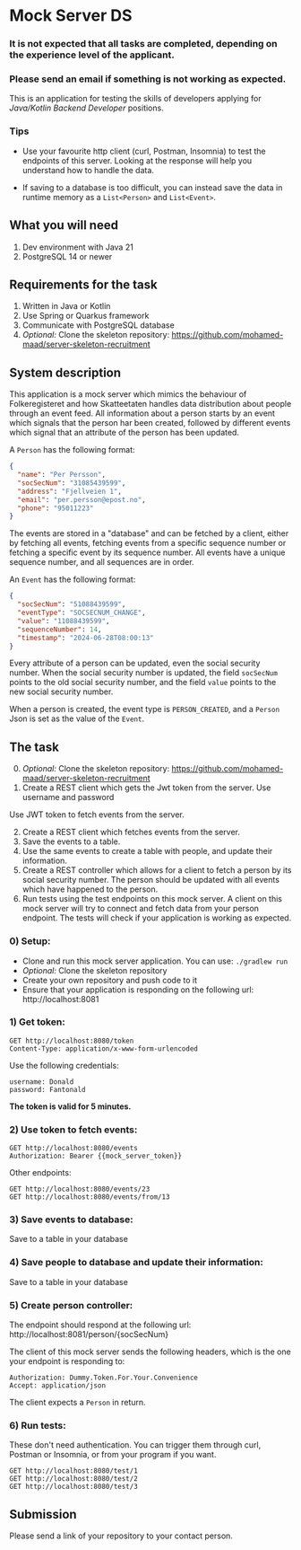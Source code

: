 # Mock Server DS

### It is **not expected** that all tasks are completed, depending on the experience level of the applicant.

### Please send an email if something is not working as expected.

This is an application for testing the skills of developers applying for *Java/Kotlin Backend Developer* positions.

### Tips

- Use your favourite http client (curl, Postman, Insomnia) to test the endpoints of this server. Looking at the
response will help you understand how to handle the data.

- If saving to a database is too difficult, you can instead save the data in runtime memory as a `List<Person>` and `List<Event>`.

## What you will need

1) Dev environment with Java 21
2) PostgreSQL 14 or newer

## Requirements for the task

1) Written in Java or Kotlin
2) Use Spring or Quarkus framework
3) Communicate with PostgreSQL database
4) *Optional:* Clone the skeleton repository: https://github.com/mohamed-maad/server-skeleton-recruitment

## System description

This application is a mock server which mimics the behaviour of Folkeregisteret and how Skatteetaten handles
data distribution about people through an event feed. All information about a person starts by an event which signals
that the person har been created, followed by different events which signal that an attribute of the person has
been updated. 

A `Person` has the following format:

```Json
{
  "name": "Per Persson",
  "socSecNum": "31085439599",
  "address": "Fjellveien 1",
  "email": "per.persson@epost.no",
  "phone": "95011223"
}
```

The events are stored in a "database" and can be fetched by a client, either by fetching all events,
fetching events from a specific sequence number or fetching a specific event by its sequence number.
All events have a unique sequence number, and all sequences are in order.

An `Event` has the following format:

```Json
{
  "socSecNum": "51088439599",
  "eventType": "SOCSECNUM_CHANGE",
  "value": "11088439599",
  "sequenceNumber": 14,
  "timestamp": "2024-06-28T08:00:13"
}
```

Every attribute of a person can be updated, even the social security number. When the social security number is updated,
the field `socSecNum` points to the old social security number, and the field `value` points to the new social security number.

When a person is created, the event type is `PERSON_CREATED`, and a `Person` Json is set as the value of the `Event`.

## The task

0) *Optional:* Clone the skeleton repository: https://github.com/mohamed-maad/server-skeleton-recruitment 
1) Create a REST client which gets the Jwt token from the server. Use username and password

Use JWT token to fetch events from the server.

2) Create a REST client which fetches events from the server. 
3) Save the events to a table.
4) Use the same events to create a table with people, and update their information.
5) Create a REST controller which allows for a client to fetch a person by its social security number. The person
should be updated with all events which have happened to the person.
6) Run tests using the test endpoints on this mock server. A client on this mock server will try to connect and 
fetch data from your person endpoint. The tests will check if your application is working as expected.


### 0) Setup:

- Clone and run this mock server application. You can use: `./gradlew run`
- *Optional:* Clone the skeleton repository
- Create your own repository and push code to it
- Ensure that your application is responding on the following url: http://localhost:8081

### 1) Get token:

```
GET http://localhost:8080/token
Content-Type: application/x-www-form-urlencoded
```

Use the following credentials:

```
username: Donald
password: Fantonald
```

**The token is valid for 5 minutes.**

### 2) Use token to fetch events:

```
GET http://localhost:8080/events
Authorization: Bearer {{mock_server_token}}
```

Other endpoints:

```
GET http://localhost:8080/events/23
GET http://localhost:8080/events/from/13
```

### 3) Save events to database:

Save to a table in your database

### 4) Save people to database and update their information:

Save to a table in your database

### 5) Create person controller:

The endpoint should respond at the following url: http://localhost:8081/person/{socSecNum}

The client of this mock server sends the following headers, which is the one your endpoint is responding to:

```
Authorization: Dummy.Token.For.Your.Convenience
Accept: application/json
```

The client expects a `Person` in return.

### 6) Run tests:

These don't need authentication. You can trigger them through curl, Postman or Insomnia, or from your program if you want.

```
GET http://localhost:8080/test/1
GET http://localhost:8080/test/2
GET http://localhost:8080/test/3
```

## Submission

Please send a link of your repository to your contact person.


